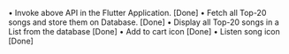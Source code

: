 • Invoke above API in the Flutter Application. [Done]
• Fetch all Top-20 songs and store them on Database. [Done]
• Display all Top-20 songs in a List from the database [Done]
• Add to cart icon [Done]
• Listen song icon [Done]
